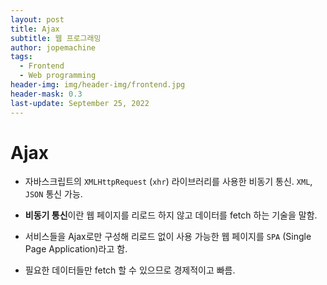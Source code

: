 ```yaml
---
layout: post
title: Ajax
subtitle: 웹 프로그래밍
author: jopemachine
tags:
  - Frontend
  - Web programming
header-img: img/header-img/frontend.jpg
header-mask: 0.3
last-update: September 25, 2022
---
```


# Ajax

- 자바스크립트의 `XMLHttpRequest` (`xhr`) 라이브러리를 사용한 비동기 통신. `XML`, `JSON` 통신 가능.

- **비동기 통신**이란 웹 페이지를 리로드 하지 않고 데이터를 fetch 하는 기술을 말함.

- 서비스들을 Ajax로만 구성해 리로드 없이 사용 가능한 웹 페이지를 `SPA` (Single Page Application)라고 함.

- 필요한 데이터들만 fetch 할 수 있으므로 경제적이고 빠름.
